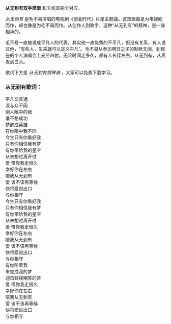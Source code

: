 

**从无到有双手简谱** 和五线谱完全对应。

_从无到有_
是毛不易演唱的电视剧《创业时代》片尾主题曲。这首歌虽是为电视剧而作，却也像是为毛不易而作。从创作人到歌手，这种“从无到有”的精神，是一脉相承的。

毛不易一直被说成平凡人的代表，其实他一直优秀的不平凡，但没有关系，有人说过他，“有些人，生来就可以定义平凡”。毛不易从参加明日之子的默默无闻，到现在的个人演唱会上光芒四射，无论时间走多久，都有人长伴左右，从无到有，从黑发到白头。

歌词下方是 _从无到有钢琴谱_ ，大家可以免费下载学习。

### 从无到有歌词：

平凡又普通  
没与众不同  
别人眼中的我  
谁不想成功  
梦醒成英雄  
在你眼中我不同  
今生只有你看好我  
只有你相信我有梦  
有你带给我的星空  
从未想过离开过  
爱 带你我走很久  
幸好你在左右  
陪我从无到有  
爱 该不该再等候  
快将爱说出口  
与你相守  
今生只有你看好我  
只有你相信我有梦  
有你带给我的星空  
从未想过离开过  
爱 带你我走很久  
幸好你在左右  
陪我从无到有  
爱 该不该再等候  
快将爱说出口  
与你相守  
有你陪着我  
来完成我的梦  
迎击轻视嘲笑的苦  
爱 带你我走很久  
幸好你在左右  
陪我从无到有  
爱 该不该再等候  
快将爱说出口  
与你相守

